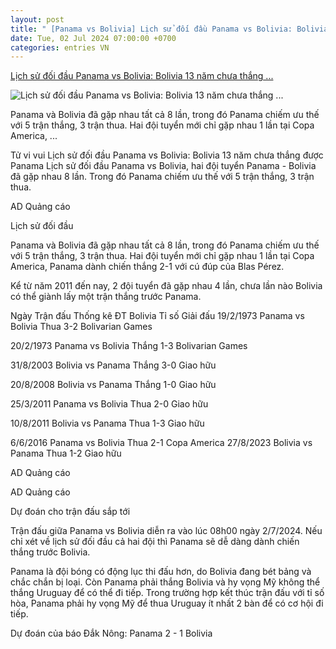 ```yaml
---
layout: post
title: " [Panama vs Bolivia] Lịch sử đối đầu Panama vs Bolivia: Bolivia 13 năm chưa thắng ..."
date: Tue, 02 Jul 2024 07:00:00 +0700
categories: entries VN
---
```

[Lịch sử đối đầu Panama vs Bolivia: Bolivia 13 năm chưa thắng ...](https://baodaknong.vn/lich-su-doi-dau-panama-vs-bolivia-bolivia-13-nam-chua-thang-duoc-panama-219783.html)

![Lịch sử đối đầu Panama vs Bolivia: Bolivia 13 năm chưa thắng ...](https://daknong.1cdn.vn/thumbs/1200x630/2024/07/01/assets.khelnow.com-news-uploads-2024-06-_138-khel-now-lead-17-copy.jpg)

Panama và Bolivia đã gặp nhau tất cả 8 lần, trong đó Panama chiếm ưu thế với 5 trận thắng, 3 trận thua. Hai đội tuyển mới chỉ gặp nhau 1 lần tại Copa America, ...

Tử vi vui Lịch sử đối đầu Panama vs Bolivia: Bolivia 13 năm chưa thắng được Panama Lịch sử đối đầu Panama vs Bolivia, hai đội tuyển Panama - Bolivia đã gặp nhau 8 lần. Trong đó Panama chiếm ưu thế với 5 trận thắng, 3 trận thua.

AD Quảng cáo

Lịch sử đối đầu

Panama và Bolivia đã gặp nhau tất cả 8 lần, trong đó Panama chiếm ưu thế với 5 trận thắng, 3 trận thua. Hai đội tuyển mới chỉ gặp nhau 1 lần tại Copa America, Panama dành chiến thắng 2-1 với cú đúp của Blas Pérez.

Kể từ năm 2011 đến nay, 2 đội tuyển đã gặp nhau 4 lần, chưa lần nào Bolivia có thể giành lấy một trận thắng trước Panama.

Ngày Trận đấu Thống kê ĐT Bolivia Tỉ số Giải đấu 19/2/1973 Panama vs Bolivia Thua 3-2 Bolivarian Games



20/2/1973 Panama vs Bolivia Thắng 1-3 Bolivarian Games



31/8/2003 Bolivia vs Panama Thắng 3-0 Giao hữu



20/8/2008 Bolivia vs Panama Thắng 1-0 Giao hữu



25/3/2011 Panama vs Bolivia Thua 2-0 Giao hữu



10/8/2011 Bolivia vs Panama Thua 1-3 Giao hữu



6/6/2016 Panama vs Bolivia Thua 2-1 Copa America 27/8/2023 Bolivia vs Panama Thua 1-2 Giao hữu





AD Quảng cáo

AD Quảng cáo

Dự đoán cho trận đấu sắp tới

Trận đấu giữa Panama vs Bolivia diễn ra vào lúc 08h00 ngày 2/7/2024. Nếu chỉ xét về lịch sử đối đầu cả hai đội thì Panama sẽ dễ dàng dành chiến thắng trước Bolivia.

Panama là đội bóng có động lục thi đấu hơn, do Bolivia đang bét bảng và chắc chắn bị loại. Còn Panama phải thắng Bolivia và hy vọng Mỹ không thể thắng Uruguay để có thể đi tiếp. Trong trường hợp kết thúc trận đấu với tỉ số hòa, Panama phải hy vọng Mỹ để thua Uruguay ít nhất 2 bàn để có cơ hội đi tiếp.

Dự đoán của báo Đắk Nông: Panama 2 - 1 Bolivia

